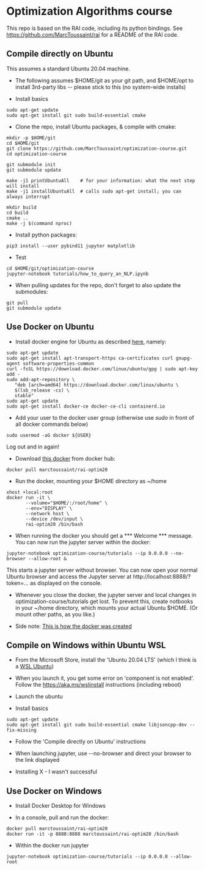 # Optimization Algorithms course

This repo is based on the RAI code, including its python bindings. See https://github.com/MarcToussaint/rai for a README of the RAI code.



## Compile directly on Ubuntu

This assumes a standard Ubuntu 20.04 machine.

* The following assumes $HOME/git as your git path, and $HOME/opt
to install 3rd-party libs -- please stick to this (no system-wide installs)

* Install basics
```
sudo apt-get update
sudo apt-get install git sudo build-essential cmake
```

* Clone the repo, install Ubuntu packages, & compile with cmake:
```
mkdir -p $HOME/git
cd $HOME/git
git clone https://github.com/MarcToussaint/optimization-course.git
cd optimization-course

git submodule init
git submodule update

make -j1 printUbuntuAll    # for your information: what the next step will install
make -j1 installUbuntuAll  # calls sudo apt-get install; you can always interrupt

mkdir build
cd build
cmake ..
make -j $(command nproc)
```

* Install python packages:
```
pip3 install --user pybind11 jupyter matplotlib
```

* Test
```
cd $HOME/git/optimization-course
jupyter-notebook tutorials/how_to_query_an_NLP.ipynb
```

* When pulling updates for the repo, don't forget to also update the submodules:
```
git pull
git submodule update
```

## Use Docker on Ubuntu

* Install docker engine for Ubuntu as described [here](https://docs.docker.com/engine/install/ubuntu/), namely:
```
sudo apt-get update
sudo apt-get install apt-transport-https ca-certificates curl gnupg-agent software-properties-common
curl -fsSL https://download.docker.com/linux/ubuntu/gpg | sudo apt-key add -
sudo add-apt-repository \
   "deb [arch=amd64] https://download.docker.com/linux/ubuntu \
   $(lsb_release -cs) \
   stable"
sudo apt-get update
sudo apt-get install docker-ce docker-ce-cli containerd.io
```

* Add your user to the docker user group (otherwise use *sudo* in front of all docker commands below)
```
sudo usermod -aG docker ${USER}
```
Log out and in again!

* Download [this docker](https://hub.docker.com/r/marctoussaint/rai-optim20) from docker hub:
```
docker pull marctoussaint/rai-optim20
```

* Run the docker, mounting your $HOME directory as ~/home
```
xhost +local:root
docker run -it \
       --volume="$HOME/:/root/home" \
       --env="DISPLAY" \
       --network host \
       --device /dev/input \
       rai-optim20 /bin/bash
```

* When running the docker you should get a *** Welcome *** message. You can now run the jupyter server within the docker:
```
jupyter-notebook optimization-course/tutorials --ip 0.0.0.0 --no-browser --allow-root &
```
This starts a jupyter server without browser. You can now open your normal Ubuntu browser and access the Jupyter server at
http://localhost:8888/?token=... as displayed on the console.

* Whenever you close the docker, the jupyter server and local changes in optimization-course/tutorials get lost. To prevent this, create notbooks in your ~/home directory, which mounts your actual Ubuntu $HOME. (Or mount other paths, as you like.)

* Side note: [This is how the docker was created](https://github.com/MarcToussaint/rai-maintenance/tree/master/docker/optim20)

## Compile on Windows within Ubuntu WSL

* From the Microsoft Store, install the 'Ubuntu 20.04 LTS' (which I think is a [WSL Ubuntu](https://ubuntu.com/wsl))

* When you launch it, you get some error on 'component is not enabled'. Follow the https://aka.ms/wslinstall instructions (including reboot)

* Launch the ubuntu

* Install basics
```
sudo apt-get update
sudo apt-get install git sudo build-essential cmake libjsoncpp-dev --fix-missing
```
* Follow the 'Compile directly on Ubuntu' instructions

* When launching jupyter, use --no-browser and direct your browser to the link displayed

* Installing X - I wasn't successful

<!---
[this X-server](https://sourceforge.net/projects/vcxsrv)

* call Xlaunch and choose 'disable access control' on the last option page

* call `export DISPLAY=0:0` before  launching jupyter
--->


## Use Docker on Windows

* Install Docker Desktop for Windows

* In a console, pull and run the docker:
```
docker pull marctoussaint/rai-optim20
docker run -it -p 8888:8888 marctoussaint/rai-optim20 /bin/bash
```

* Within the docker run jupyter
```
jupyter-notebook optimization-course/tutorials --ip 0.0.0.0 --allow-root
```





<!---
# Documentation
* [Sphinx documentation (preliminary)](https://marctoussaint.github.io/optimization-course/)
--->
